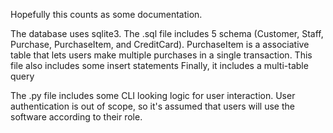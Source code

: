 Hopefully this counts as some documentation.

The database uses sqlite3. The .sql file includes 5 schema (Customer, Staff, Purchase, PurchaseItem, and CreditCard). 
PurchaseItem is a associative table that lets users make multiple purchases in a single transaction.
This file also includes some insert statements
Finally, it includes a multi-table query

The .py file includes some CLI looking logic for user interaction. 
User authentication is out of scope, so it's assumed that users will use the software according to their role.
